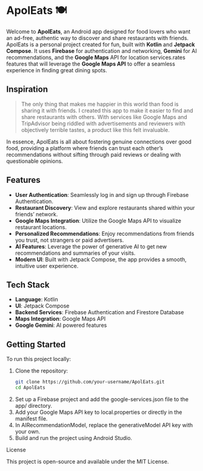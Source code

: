 # ApolEats 🍽️

Welcome to **ApolEats**, an Android app designed for food lovers who want an ad-free, authentic way to discover and share restaurants with friends. ApolEats is a personal project created for fun, built with **Kotlin** and **Jetpack Compose**. It uses **Firebase** for authentication and networking, **Gemini** for AI recommendations, and
the **Google Maps** API for location services.rates features that will leverage the **Google Maps API** to offer a seamless experience in finding great dining spots.

## Inspiration

> The only thing that makes me happier in this world than food is sharing it with friends. I created this app to make it easier to find and share restaurants with others. With services like Google Maps and TripAdvisor being riddled with advertisements and reviewers with objectively terrible tastes, a product like this felt invaluable.

In essence, ApolEats is all about fostering genuine connections over good food, providing a platform where friends can trust each other’s recommendations without sifting through paid reviews or dealing with questionable opinions.

## Features

- **User Authentication**: Seamlessly log in and sign up through Firebase Authentication.
- **Restaurant Discovery**: View and explore restaurants shared within your friends’ network.
- **Google Maps Integration**: Utilize the Google Maps API to visualize restaurant locations.
- **Personalized Recommendations**: Enjoy recommendations from friends you trust, not strangers or paid advertisers.
- **AI Features**: Leverage the power of generative AI to get new recommendations and summaries of your visits.
- **Modern UI**: Built with Jetpack Compose, the app provides a smooth, intuitive user experience.

## Tech Stack

- **Language**: Kotlin
- **UI**: Jetpack Compose
- **Backend Services**: Firebase Authentication and Firestore Database
- **Maps Integration**: Google Maps API
- **Google Gemini**: AI powered features

## Getting Started

To run this project locally:

1. Clone the repository:
   ```bash
   git clone https://github.com/your-username/ApolEats.git
   cd ApolEats
2. Set up a Firebase project and add the google-services.json file to the app/ directory.
3. Add your Google Maps API key to local.properties or directly in the manifest file.
4. In AIRecommendationModel, replace the generativeModel API key with your own. 
5. Build and run the project using Android Studio.

License

This project is open-source and available under the MIT License.
